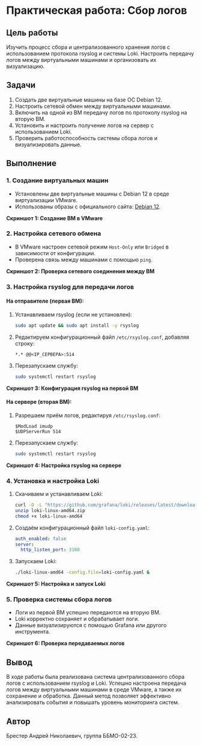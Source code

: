 # Практическая работа: Сбор логов

## Цель работы

Изучить процесс сбора и централизованного хранения логов с использованием протокола rsyslog и системы Loki. Настроить передачу логов между виртуальными машинами и организовать их визуализацию.

## Задачи

1. Создать две виртуальные машины на базе ОС Debian 12.
2. Настроить сетевой обмен между виртуальными машинами.
3. Включить на одной из ВМ передачу логов по протоколу rsyslog на вторую ВМ.
4. Установить и настроить получение логов на сервер с использованием Loki.
5. Проверить работоспособность системы сбора логов и визуализировать данные.

## Выполнение

### 1. Создание виртуальных машин

- Установлены две виртуальные машины с Debian 12 в среде виртуализации VMware.
- Использованы образы с официального сайта: [Debian 12](https://cdimage.debian.org/debian-cd/current/amd64/iso-cd/debian-12.1.0-amd64-netinst.iso).

**Скриншот 1: Создание ВМ в VMware**

### 2. Настройка сетевого обмена

- В VMware настроен сетевой режим `Host-Only` или `Bridged` в зависимости от конфигурации.
- Проверена связь между машинами с помощью `ping`.

**Скриншот 2: Проверка сетевого соединения между ВМ**

### 3. Настройка rsyslog для передачи логов

#### На отправителе (первая ВМ):
1. Устанавливаем rsyslog (если не установлен):
   ```bash
   sudo apt update && sudo apt install -y rsyslog
   ```
2. Редактируем конфигурационный файл `/etc/rsyslog.conf`, добавляя строку:
   ```
   *.* @@<IP_СЕРВЕРА>:514
   ```
3. Перезапускаем службу:
   ```bash
   sudo systemctl restart rsyslog
   ```

**Скриншот 3: Конфигурация rsyslog на первой ВМ**

#### На сервере (вторая ВМ):
1. Разрешаем приём логов, редактируя `/etc/rsyslog.conf`:
   ```
   $ModLoad imudp
   $UDPServerRun 514
   ```
2. Перезапускаем службу:
   ```bash
   sudo systemctl restart rsyslog
   ```

**Скриншот 4: Настройка rsyslog на сервере**

### 4. Установка и настройка Loki

1. Скачиваем и устанавливаем Loki:
   ```bash
   curl -O -L "https://github.com/grafana/loki/releases/latest/download/loki-linux-amd64.zip"
   unzip loki-linux-amd64.zip
   chmod +x loki-linux-amd64
   ```
2. Создаём конфигурационный файл `loki-config.yaml`:
   ```yaml
   auth_enabled: false
   server:
     http_listen_port: 3100
   ```
3. Запускаем Loki:
   ```bash
   ./loki-linux-amd64 -config.file=loki-config.yaml &
   ```

**Скриншот 5: Настройка и запуск Loki**

### 5. Проверка системы сбора логов

- Логи из первой ВМ успешно передаются на вторую ВМ.
- Loki корректно сохраняет и обрабатывает логи.
- Данные визуализируются с помощью Grafana или другого инструмента.

**Скриншот 6: Проверка передаваемых логов**

## Вывод

В ходе работы была реализована система централизованного сбора логов с использованием rsyslog и Loki. Успешно настроена передача логов между виртуальными машинами в среде VMware, а также их сохранение и обработка. Данный метод позволяет эффективно анализировать события и повышать уровень мониторинга систем.

## Автор

Брестер Андрей Николаевич, группа ББМО-02-23.

